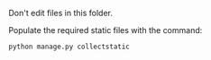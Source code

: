 Don't edit files in this folder.

Populate the required static files with the command:

`python manage.py collectstatic`
